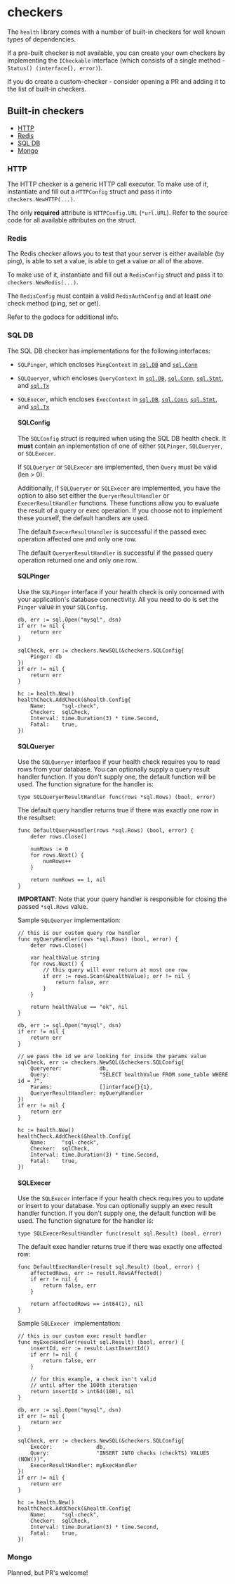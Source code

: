 checkers
========
The `health` library comes with a number of built-in checkers for well known
types of dependencies.

If a pre-built checker is not available, you can create your own checkers by
implementing the `ICheckable` interface (which consists of a single method - 
`Status() (interface{}, error)`).

If you do create a custom-checker - consider opening a PR and adding it to the
list of built-in checkers.

## Built-in checkers

* [HTTP](#http)
* [Redis](#redis)
* [SQL DB](#sql-db)
* [Mongo](#mongo)

### HTTP
The HTTP checker is a generic HTTP call executor. To make use of it, instantiate and fill out a `HTTPConfig` struct and pass it into `checkers.NewHTTP(...)`.

The only **required** attribute is `HTTPConfig.URL` (`*url.URL`). 
Refer to the source code for all available attributes on the struct.

### Redis
The Redis checker allows you to test that your server is either available (by ping), is able to set a value, is able to get a value or all of the above.

To make use of it, instantiate and fill out a `RedisConfig` struct and pass it to `checkers.NewRedis(...)`.

The `RedisConfig` must contain a valid `RedisAuthConfig` and at least _one_ check method (ping, set or get).

Refer to the godocs for additional info.

### SQL DB

The SQL DB checker has implementations for the following interfaces:

- `SQLPinger`, which encloses `PingContext` in [`sql.DB`](https://golang.org/pkg/database/sql/#DB.PingContext) and [`sql.Conn`](https://golang.org/pkg/database/sql/#Conn.PingContext)
- `SQLQueryer`, which encloses `QueryContext` in [`sql.DB`](https://golang.org/pkg/database/sql/#DB.QueryContext), [`sql.Conn`](https://golang.org/pkg/database/sql/#Conn.QueryContext), [`sql.Stmt`](https://golang.org/pkg/database/sql/#Stmt.QueryContext), and [`sql.Tx`](https://golang.org/pkg/database/sql/#Tx.QueryContext)
- `SQLExecer`, which encloses `ExecContext` in [`sql.DB`](https://golang.org/pkg/database/sql/#DB.ExecContext), [`sql.Conn`](https://golang.org/pkg/database/sql/#Conn.ExecContext), [`sql.Stmt`](https://golang.org/pkg/database/sql/#Stmt.ExecContext), and [`sql.Tx`](https://golang.org/pkg/database/sql/#Tx.ExecContext)

	#### SQLConfig
	The `SQLConfig` struct is required when using the SQL DB health check.  It **must** contain an inplementation of one of either `SQLPinger`, `SQLQueryer`, or `SQLExecer`.
	
	If `SQLQueryer` or `SQLExecer` are implemented, then `Query` must be valid (len > 0).
	
	Additionally, if `SQLQueryer` or `SQLExecer` are implemented, you have the option to also set either the `QueryerResultHandler` or `ExecerResultHandler` functions.  These functions allow you to evaluate the result of a query or exec operation.  If you choose not to implement these yourself, the default handlers are used.
	
	The default `ExecerResultHandler` is successful if the passed exec operation affected one and only one row.
	
	The default `QueryerResultHandler` is successful if the passed query operation returned one and only one row.
	
	#### SQLPinger
    Use the `SQLPinger` interface if your health check is only concerned with your application's database connectivity.  All you need to do is set the `Pinger` value in your `SQLConfig`.
    
	```golang
	db, err := sql.Open("mysql", dsn)
	if err != nil {
		return err
	}
	
	sqlCheck, err := checkers.NewSQL(&checkers.SQLConfig{
		Pinger: db
	})
	if err != nil {
		return err
	}
	
	hc := health.New()
	healthCheck.AddCheck(&health.Config{
		Name:     "sql-check",
		Checker:  sqlCheck,
		Interval: time.Duration(3) * time.Second,
		Fatal:    true,
	})
	```

	#### SQLQueryer
	Use the `SQLQueryer` interface if your health check requires you to read rows from your database.  You can optionally supply a query result handler function.  If you don't supply one, the default function will be used.  The function signature for the handler is:
	
	```golang
	type SQLQueryerResultHandler func(rows *sql.Rows) (bool, error)
	```
	The default query handler returns true if there was exactly one row in the resultset:
	
	```golang
	func DefaultQueryHandler(rows *sql.Rows) (bool, error) {
		defer rows.Close()
		
		numRows := 0
		for rows.Next() {
			numRows++
		}
		
		return numRows == 1, nil
	}
	```
	**IMPORTANT**: Note that your query handler is responsible for closing the passed `*sql.Rows` value.

	Sample `SQLQueryer` implementation:
	
	```golang
	// this is our custom query row handler
	func myQueryHandler(rows *sql.Rows) (bool, error) {
		defer rows.Close()
		
		var healthValue string
		for rows.Next() {
			// this query will ever return at most one row
			if err := rows.Scan(&healthValue); err != nil {
				return false, err
			}
		}
		
		return healthValue == "ok", nil
	}
	
	db, err := sql.Open("mysql", dsn)
	if err != nil {
		return err
	}
	
	// we pass the id we are looking for inside the params value
	sqlCheck, err := checkers.NewSQL(&checkers.SQLConfig{
		Queryerer: 			  db,
		Query: 				  "SELECT healthValue FROM some_table WHERE id = ?",
		Params: 			  []interface{}{1},
		QueryerResultHandler: myQueryHandler
	})
	if err != nil {
		return err
	}
	
	hc := health.New()
	healthCheck.AddCheck(&health.Config{
		Name:     "sql-check",
		Checker:  sqlCheck,
		Interval: time.Duration(3) * time.Second,
		Fatal:    true,
	})
	```

	#### SQLExecer
	Use the `SQLExecer` interface if your health check requires you to update or insert to your database.  You can optionally supply an exec result handler function.  If you don't supply one, the default function will be used.  The function signature for the handler is:
	
	```golang
	type SQLExecerResultHandler func(result sql.Result) (bool, error)
	```
	The default exec handler returns true if there was exactly one affected row:
	
	```golang
	func DefaultExecHandler(result sql.Result) (bool, error) {
		affectedRows, err := result.RowsAffected()
		if err != nil {
			return false, err
		}
		
		return affectedRows == int64(1), nil
	}
	```

	Sample `SQLExecer ` implementation:
	
	```golang
	// this is our custom exec result handler
	func myExecHandler(result sql.Result) (bool, error) {
		insertId, err := result.LastInsertId()
		if err != nil {
			return false, err
		}
		
		// for this example, a check isn't valid 
		// until after the 100th iteration
		return insertId > int64(100), nil
	}
	
	db, err := sql.Open("mysql", dsn)
	if err != nil {
		return err
	}
	
	sqlCheck, err := checkers.NewSQL(&checkers.SQLConfig{
		Execer: 			 db,
		Query: 				 "INSERT INTO checks (checkTS) VALUES (NOW())",
		ExecerResultHandler: myExecHandler
	})
	if err != nil {
		return err
	}
	
	hc := health.New()
	healthCheck.AddCheck(&health.Config{
		Name:     "sql-check",
		Checker:  sqlCheck,
		Interval: time.Duration(3) * time.Second,
		Fatal:    true,
	})
	```

### Mongo
Planned, but PR's welcome!
